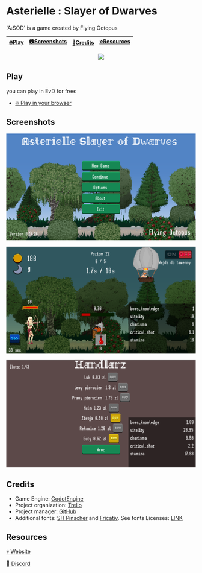 # Asterielle : Slayer of Dwarves

'A:SOD' is a game created by Flying Octopus

| [:fire:Play](#Play) | [:camera:Screenshots](#screenshots) | [:wrench:Credits](#credits) | [:star:Resources](#resources) |
| ----- | ----------- | ----------- | ----------- |

<p align="center">
  <img src="https://trello-attachments.s3.amazonaws.com/5c3cf7fa31dd1986ee916543/5cec2cc909c5df75f3967d80/fbb680872d51bfb3d855ea0d7a9c6140/map_dwarf_1_concept.png" />
</p>

## Play

you can play in EvD for free:

- [:fire: Play in your browser](http://elf-vs-dwarves.pl/newest/)


## Screenshots

<p align="center">
  <img src="https://github.com/Ajver/EvD/blob/master/screen_1.png" />
</p>

<p align="center">
  <img src="https://github.com/Ajver/EvD/blob/master/screen_2.png" />
</p>

<p align="center">
  <img src="https://github.com/Ajver/EvD/blob/master/screen_3.png" />
</p>

## Credits

- Game Engine: [GodotEngine](https://godotengine.org/)
- Project organization: [Trello](http://trello.com/)
- Project manager: [GitHub](http://github.com/)
- Additional fonts: [SH Pinscher](https://www.fontsquirrel.com/fonts/sh-pinscher?fbclid=IwAR2uKGCNNk1PXLtZ9qftjSmsgUoIQg4uWsBa96PVIqZIGqu9BflBMb_0yQo) and [Fricativ](http://www.pentacom.jp/pentacom/bitfontmaker2/gallery/?id=550). See fonts Licenses: [LINK](https://github.com/Ajver/EvD/blob/dz_add_font_licenses/Fonts/README.md)

## Resources
[:skull: Website](http://elf-vs-dwarves.com/)

[:ghost: Discord](https://discord.gg/D29mBe4)
